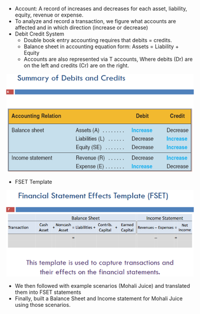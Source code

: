 * Account: A record of increases and decreases for each asset, liability, equity, revenue or expense.
* To analyze and record a transaction, we figure what accounts are affected and in which direction (increase or decrease)
* Debit Credit System
  * Double book entry accounting requires that debits = credits.
  * Balance sheet in accounting equation form: Assets = Liability + Equity
  * Accounts are also represented via T accounts, Where debits (Dr) are on the left and credits (Cr) are on the right.

![Summary of Debits and Credits](dnc.png)

* FSET Template

![FSET](fset.png)

* We then followed with example scenarios (Mohali Juice) and translated them into FSET statements
* Finally, built a Balance Sheet and Income statement for Mohali Juice using those scenarios.
